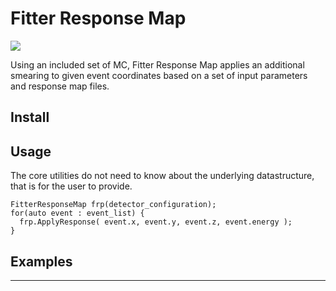 Fitter Response Map
===================

[![][travis-img]][travis-url]

Using an included set of MC, Fitter Response Map applies an additional
smearing to given event coordinates based on a set of input parameters
and response map files.

## Install

## Usage
The core utilities do not need to know about the underlying datastructure,
that is for the user to provide.
```
FitterResponseMap frp(detector_configuration);
for(auto event : event_list) {
  frp.ApplyResponse( event.x, event.y, event.z, event.energy );
}
```

## Examples

---

[travis-img]: https://travis-ci.org/OGgroup/FitterResponseMap.svg?branch-master
[travis-url]: https://travis-ci.org/OGgroup/FitterResponseMap
